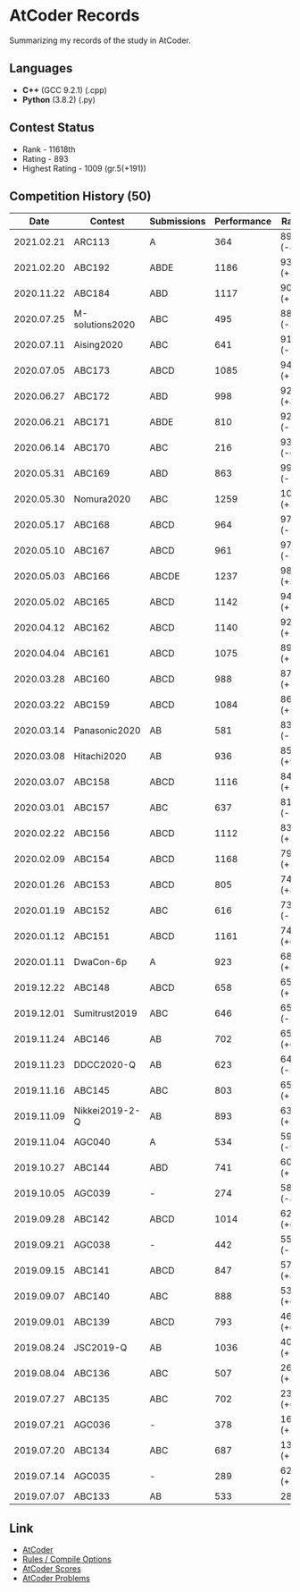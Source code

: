 # AtCoder Records
Summarizing my records of the study in AtCoder.

## Languages
- **C++** (GCC 9.2.1) (.cpp)
- **Python** (3.8.2) (.py)

## Contest Status
- Rank - 11618th
- Rating - 893
- Highest Rating - 1009 (gr.5(+191))

## Competition History (50)
| Date | Contest | Submissions | Performance | Rating |
----|----|----|----|----
| 2021.02.21 | ARC113 | A | 364 | 893 (-46) |
| 2021.02.20 | ABC192 | ABDE | 1186 | 939 (+31) |
| 2020.11.22 | ABC184 | ABD | 1117 | 908 (+26) |
| 2020.07.25 | M-solutions2020 | ABC | 495 | 882 (-37) |
| 2020.07.11 | Aising2020 | ABC | 641 | 919 (-27) |
| 2020.07.05 | ABC173 | ABCD | 1085 | 946 (+17) |
| 2020.06.27 | ABC172 | ABD | 998 | 929 (+8) |
| 2020.06.21 | ABC171 | ABDE | 810 | 921 (-12) |
| 2020.06.14 | ABC170 | ABC | 216 | 933 (-62) |
| 2020.05.31 | ABC169 | ABD | 863 | 995 (-14) |
| 2020.05.30 | Nomura2020 | ABC | 1259 | 1009 (+32) |
| 2020.05.17 | ABC168 | ABCD | 964 | 977 (-2) |
| 2020.05.10 | ABC167 | ABCD | 961 | 979 (-2) |
| 2020.05.03 | ABC166 | ABCDE | 1237 | 981 (+33) |
| 2020.05.02 | ABC165 | ABCD | 1142 | 948 (+25) |
| 2020.04.12 | ABC162 | ABCD | 1140 | 923 (+27) |
| 2020.04.04 | ABC161 | ABCD | 1075 | 896 (+22) |
| 2020.03.28 | ABC160 | ABCD | 988 | 874 (+14) |
| 2020.03.22 | ABC159 | ABCD | 1084 | 860 (+28) |
| 2020.03.14 | Panasonic2020 | AB | 581 | 832 (-25) |
| 2020.03.08 | Hitachi2020 | AB | 936 | 857 (+9) |
| 2020.03.07 | ABC158 | ABCD | 1116 | 848 (+35) |
| 2020.03.01 | ABC157 | ABC | 637 | 813 (-18) |
| 2020.02.22 | ABC156 | ABCD | 1112 | 831 (+37) |
| 2020.02.09 | ABC154 | ABCD | 1168 | 794 (+53) |
| 2020.01.26 | ABC153 | ABCD | 805 | 741 (+8) |
| 2020.01.19 | ABC152 | ABC | 616 | 733 (-14) |
| 2020.01.12 | ABC151 | ABCD | 1161 | 747 (+61) |
| 2020.01.11 | DwaCon-6p | A | 923 | 686 (+32) |
| 2019.12.22 | ABC148 | ABCD | 658 | 654 (+1) |
| 2019.12.01 | Sumitrust2019 | ABC | 646 | 653 (-2) |
| 2019.11.24 | ABC146 | AB |  702 | 655 (+6) |
| 2019.11.23 | DDCC2020-Q | AB |  623 | 649 (-3) |
| 2019.11.16 | ABC145 | ABC |  803 | 652 (+20) |
| 2019.11.09 | Nikkei2019-2-Q | AB |  893 | 632 (+38) |
| 2019.11.04 | AGC040 | A |  534 | 594 (-9) |
| 2019.10.27 | ABC144 | ABD |  741 | 603 (+19) |
| 2019.10.05 | AGC039 | - |  274 | 584 (-41) |
| 2019.09.28 | ABC142 | ABCD |  1014 | 625 (+67) |
| 2019.09.21 | AGC038 | - |  442 | 558 (-18) |
| 2019.09.15 | ABC141 | ABCD |  847 | 576 (+45) |
| 2019.09.07 | ABC140 | ABC |  888 | 531 (+67) |
| 2019.09.01 | ABC139 | ABCD |  793 | 464 (+62) |
| 2019.08.24 | JSC2019-Q | AB |  1036 | 402 (+133) |
| 2019.08.04 | ABC136 | ABC |  507 | 269 (+33) |
| 2019.07.27 | ABC135 | ABC |  702 | 236 (+69) |
| 2019.07.21 | AGC036 | - |  378 | 167 (+30) |
| 2019.07.20 | ABC134 | ABC |  687 | 137 (+75) |
| 2019.07.14 | AGC035 | - |  289 | 62 (+34) |
| 2019.07.07 | ABC133 | AB |  533 | 28 |

## Link
- [AtCoder](https://atcoder.jp)
- [Rules / Compile Options](https://atcoder.jp/contests/atc001/rules)
- [AtCoder Scores](http://atcoder-scores.herokuapp.com/?user=n_yU)
- [AtCoder Problems](https://kenkoooo.com/atcoder#/table/n_yU)
